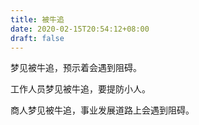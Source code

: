 ```yaml
---
title: 被牛追
date: 2020-02-15T20:54:12+08:00
draft: false
---
```


梦见被牛追，预示着会遇到阻碍。

工作人员梦见被牛追，要提防小人。

商人梦见被牛追，事业发展道路上会遇到阻碍。

